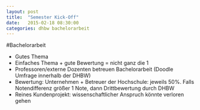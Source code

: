 ```yaml
---
layout: post
title:  "Semester Kick-Off"
date:   2015-02-18 08:30:00
categories: dhbw bachelorarbeit
---
```

#Bachelorarbeit
-	Gutes Thema
-	Einfaches Thema + gute Bewertung = nicht ganz die 1
-	Professoren/externe Dozenten betreuen Bachelorarbeit (Doodle Umfrage innerhalb der DHBW)
-	Bewertung: Unternehmen + Betreuer der Hochschule: jeweils 50%. Falls Notendifferenz größer 1 Note, dann Drittbewertung durch DHBW
-	Reines Kundenprojekt: wissenschaftlicher Anspruch könnte verloren gehen
